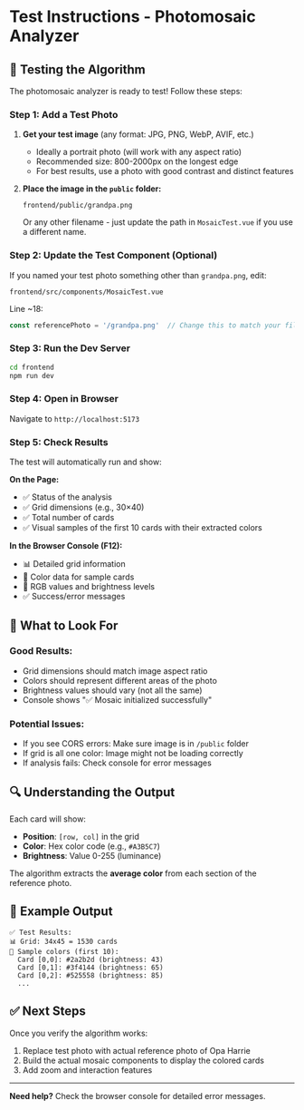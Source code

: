 # Test Instructions - Photomosaic Analyzer

## 🧪 Testing the Algorithm

The photomosaic analyzer is ready to test! Follow these steps:

### Step 1: Add a Test Photo

1. **Get your test image** (any format: JPG, PNG, WebP, AVIF, etc.)
   - Ideally a portrait photo (will work with any aspect ratio)
   - Recommended size: 800-2000px on the longest edge
   - For best results, use a photo with good contrast and distinct features

2. **Place the image in the `public` folder:**
   ```
   frontend/public/grandpa.png
   ```
   Or any other filename - just update the path in `MosaicTest.vue` if you use a different name.

### Step 2: Update the Test Component (Optional)

If you named your test photo something other than `grandpa.png`, edit:
```
frontend/src/components/MosaicTest.vue
```

Line ~18:
```typescript
const referencePhoto = '/grandpa.png'  // Change this to match your filename
```

### Step 3: Run the Dev Server

```bash
cd frontend
npm run dev
```

### Step 4: Open in Browser

Navigate to `http://localhost:5173`

### Step 5: Check Results

The test will automatically run and show:

**On the Page:**
- ✅ Status of the analysis
- ✅ Grid dimensions (e.g., 30×40)
- ✅ Total number of cards
- ✅ Visual samples of the first 10 cards with their extracted colors

**In the Browser Console (F12):**
- 📊 Detailed grid information
- 🎨 Color data for sample cards
- 📸 RGB values and brightness levels
- ✅ Success/error messages

## 🎨 What to Look For

### Good Results:
- Grid dimensions should match image aspect ratio
- Colors should represent different areas of the photo
- Brightness values should vary (not all the same)
- Console shows "✅ Mosaic initialized successfully"

### Potential Issues:
- If you see CORS errors: Make sure image is in `/public` folder
- If grid is all one color: Image might not be loading correctly
- If analysis fails: Check console for error messages

## 🔍 Understanding the Output

Each card will show:
- **Position**: `[row, col]` in the grid
- **Color**: Hex color code (e.g., `#A3B5C7`)
- **Brightness**: Value 0-255 (luminance)

The algorithm extracts the **average color** from each section of the reference photo.

## 📝 Example Output

```
✅ Test Results:
📊 Grid: 34x45 = 1530 cards
🎨 Sample colors (first 10):
  Card [0,0]: #2a2b2d (brightness: 43)
  Card [0,1]: #3f4144 (brightness: 65)
  Card [0,2]: #525558 (brightness: 85)
  ...
```

## ✅ Next Steps

Once you verify the algorithm works:
1. Replace test photo with actual reference photo of Opa Harrie
2. Build the actual mosaic components to display the colored cards
3. Add zoom and interaction features

---

**Need help?** Check the browser console for detailed error messages.

